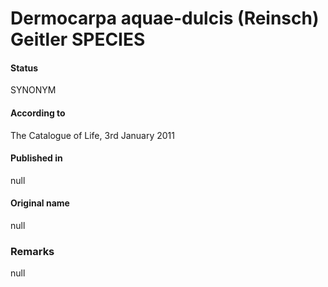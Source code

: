 # Dermocarpa aquae-dulcis (Reinsch) Geitler SPECIES

#### Status
SYNONYM

#### According to
The Catalogue of Life, 3rd January 2011

#### Published in
null

#### Original name
null

### Remarks
null